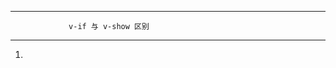-----------------------------------------------------------------
	             v-if 与 v-show 区别
-----------------------------------------------------------------
  1.